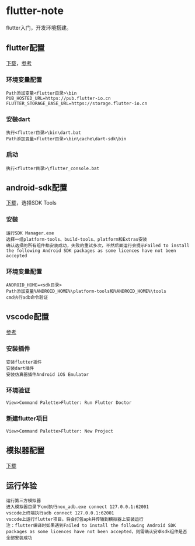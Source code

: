 # flutter-note
flutter入门，开发环境搭建。

## flutter配置
[下载](https://github.com/flutter/flutter/releases)，[参考](https://flutterchina.club/setup-windows/)

### 环境变量配置
```
Path添加变量<flutter目录>\bin
PUB_HOSTED_URL=https://pub.flutter-io.cn
FLUTTER_STORAGE_BASE_URL=https://storage.flutter-io.cn
```

### 安装dart
```
执行<flutter目录>\bin\dart.bat
Path添加变量<flutter目录>\bin\cache\dart-sdk\bin
```

### 启动
```
执行<flutter目录>\flutter_console.bat
```

## android-sdk配置
[下载](https://www.androiddevtools.cn/)，选择SDK Tools

### 安装
```
运行SDK Manager.exe
选择一组platform-tools、build-tools、platform和Extras安装
确认选择的所有组件都安装成功，失败的重试多次，不然后面运行会提示Failed to install the following Android SDK packages as some licences have not been accepted
```

### 环境变量配置
```
ANDROID_HOME=<sdk目录>
Path添加变量%ANDROID_HOME%\platform-tools和%ANDROID_HOME%\tools
cmd执行adb命令验证
```

## vscode配置
[参考](https://flutterchina.club/get-started/editor/#vscode)
### 安装插件
```
安装flutter插件
安装dart插件
安装仿真器插件Android iOS Emulator
```

### 环境验证
```
View>Command Palette>Flutter: Run Flutter Doctor
```

### 新建flutter项目
```
View>Command Palette>Flutter: New Project
```

## 模拟器配置
[下载](https://www.yeshen.com/)

## 运行体验
```
运行第三方模拟器
进入模拟器目录下cmd执行nox_adb.exe connect 127.0.0.1:62001
vscode上终端执行adb connect 127.0.0.1:62001
vscode上运行flutter项目。将会打包apk并传输到模拟器上安装运行
注：flutter编译时如果遇到Failed to install the following Android SDK packages as some licences have not been accepted，则需确认安卓sdk组件是否全部安装成功
```
